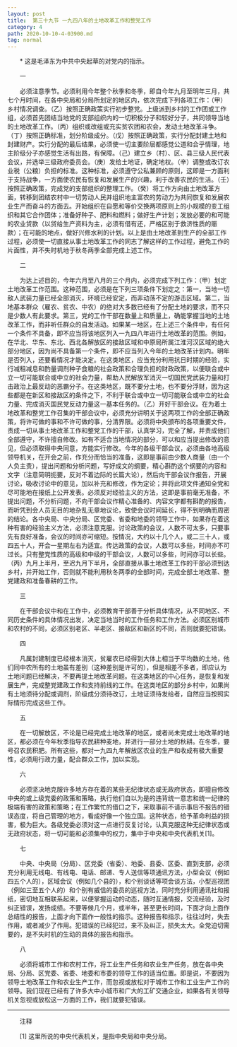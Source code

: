 ```yaml
---
layout: post
title:  第三十九节 一九四八年的土地改革工作和整党工作
category: 4
path: 2020-10-10-4-03900.md
tag: normal
---
```


　　* 这是毛泽东为中共中央起草的对党内的指示。



　　一

　　必须注意季节。必须利用今年整个秋季和冬季，即自今年九月至明年三月，共七个月时间，在各中央局和分局所划定的地区内，依次完成下列各项工作：（甲）乡村情况调查。（乙）按照正确政策实行初步整党。上级派到乡村的工作团或工作组，必须首先团结当地党的支部组织内的一切积极分子和较好分子，共同领导当地的土地改革工作。（丙）组织或改组或充实贫农团和农会，发动土地改革斗争。（丁）按照正确标准，划分阶级成分。（戊）按照正确政策，实行分配封建土地和封建财产。实行分配的最后结果，必须使一切主要阶层都感觉公道和合乎情理，地主阶级分子亦感觉生活有出路，有保障。（己）建立乡（村）、区、县三级人民代表会议，并选举三级政府委员会。（庚）发给土地证，确定地权。（辛）调整或改订农业税（公粮）负担的标准。这种标准，必须遵守公私兼顾的原则，这即是一方面利于支持战争，一方面使农民有恢复和发展生产的兴趣，利于改善农民的生活。（壬）按照正确政策，完成党的支部组织的整理工作。（癸）将工作方向由土地改革方面，转移到团结农村中一切劳动人民并组织地主富农的劳动力为共同恢复和发展农业生产而奋斗的方面去。开始组织在自愿和等价交换两项原则上的小规模的变工组织和其它合作团体；准备好种子、肥料和燃料；做好生产计划；发放必要的和可能的农业贷款（以贷给生产资料为主，必须有借有还，严格区别于救济性质的赈款）；在可能的地点，做好兴修水利的计划。以上是由土地改革到生产的全部工作过程，必须使一切直接从事土地改革工作的同志了解这样的工作过程，避免工作的片面性，并不失时机地于秋冬两季全部完成上述工作。

　　二

　　为达上述目的，今年六月至八月的三个月内，必须完成下列工作：（甲）划定土地改革工作范围。这种范围，必须是在下列三项条件下划定之：第一，当地一切敌人武装力量已经全部消灭，环境已经安定，而非动荡不定的游击区域。第二，当地基本群众（雇农、贫农、中农）的绝对大多数已经有了分配土地的要求，而不只是少数人有此要求。第三，党的工作干部在数量上和质量上，确能掌握当地的土地改革工作，而非听任群众的自发活动。如果某一地区，在上述三个条件中，有任何一个条件不具备，即不应当将该地区列入一九四八年进行土地改革的范围。例如，在华北、华东、东北、西北各解放区的接敌区域和中原局所属江淮河汉区域的绝大部分地区，因为尚不具备第一个条件，即不应当列入今年的土地改革计划内。明年是否列入，还要看情况才能决定。在这类地区，应当充分利用抗日时期的经验，实行减租减息和酌量调剂种子食粮的社会政策和合理负担的财政政策，以便联合或中立一切可能联合或中立的社会力量，帮助人民解放军消灭一切国民党武装力量和打击政治上最反动的恶霸分子。在这类地区，既不要分土地，也不要分浮财，因为这些都是在新区和接敌区的条件之下，不利于联合或中立一切可能联合或中立的社会力量、完成消灭国民党反动力量这一基本任务的。（乙）开好干部会议。在为着土地改革和整党工作召集的干部会议中，必须充分讲明关于这两项工作的全部正确政策，将许可做的事和不许可做的事，分清界限。必须将中央颁布的各项重要文件，责成一切从事土地改革工作和整党工作的干部，认真学习，完全了解，并责成他们全部遵守，不许擅自修改。如有不适合当地情况的部分，可以和应当提出修改的意见，但必须取得中央同意，方能实行修改。今年的各级干部会议，必须由各地高级领导机关，在开会之前，作充分而恰当的准备，这即是事前由少数人商量（由一个人负主责），提出问题和分析问题，写好成文的纲要，精心斟酌这个纲要的内容和文字（注意简明扼要，反对不着边际的长篇大论），然后向干部会议作报告，开展讨论，吸收讨论中的意见，加以补充和修改，作为定论；并将此项文件通知全党和尽可能地在报纸上公开发表。必须反对经验主义的方法，这即是事前毫无准备，不提出问题，不分析问题，不向干部会议作精心准备的、内容文字都有斟酌的报告，而听凭到会人员无目的地杂乱无章地议论，致使会议时间延长，得不到明确而周密的结论。各中央局、中央分局、区党委、省委和地委的领导工作中，如果存在着这种有害的经验主义方法，必须注意克服。讨论政策的会议，人数不可太多，只要事先有良好准备，会议的时间亦可缩短。按情况，大约以十几个人，或二三十人，或四五十人，开会一星期左右为适宜。传达政策的会议，人数可以多些，时间亦不可过长。只有整党性质的高级和中级的干部会议，人数可以多些，时间亦可以长些。（丙）九月上半月，至迟九月下半月，全部直接从事土地改革工作的干部必须到达乡村，并开始工作，否则就不能利用秋冬两季的全部时间，完成全部土地改革、整党建政和准备春耕的工作。

　　三

　　在干部会议中和在工作中，必须教育干部善于分析具体情况，从不同地区、不同历史条件的具体情况出发，决定当地当时的工作任务和工作方法。必须区别城市和农村的不同，必须区别老区、半老区、接敌区和新区的不同，否则就要犯错误。

　　四

　　凡属封建制度已经根本消灭，贫雇农已经得到大体上相当于平均数的土地，他们同中农所有的土地虽有差别（这种差别是许可的），但是相差不多者，即应认为土地问题已经解决，不要再提土地改革问题。在这类地区的中心任务，是恢复和发展生产，完成整党建政工作和支持前线的工作。在这类地区的部分乡村中，如果尚有土地须待分配或调剂，阶级成分须待改订，土地证须待发给者，自然应当按照实际情形完成这些工作。

　　五

　　在一切解放区，不论是已经完成土地改革的地区，或者尚未完成土地改革的地区，都必须在今年秋季指导农民耕种麦地，并进行一部分土地的秋耕。在冬季，要号召农民积肥。所有这些，都对一九四九年解放区农业的生产和收成有极大重要性，必须用行政力量，配合群众工作，加以实现。

　　六

　　必须坚决地克服许多地方存在着的某些无纪律状态或无政府状态，即擅自修改中央的或上级党委的政策和策略，执行他们自以为是的违背统一意志和统一纪律的极端有害的政策和策略；在工作繁忙的借口之下，采取事前不请示事后不报告的错误态度，将自己管理的地方，看成好像一个独立国。这种状态，给予革命利益的损害，极为巨大。各级党委必须对这一点进行反复讨论，认真克服这种无纪律状态或无政府状态，将一切可能和必须集中的权力，集中于中央和中央代表机关[1]。

　　七

　　中央、中央局（分局）、区党委（省委）、地委、县委、区委、直到支部，必须充分利用无线电、有线电、电话、邮递、专人送信等项通讯方法，小型会议（例如四五个人的），区域会议（例如几个县的），和个别谈话等项会谈方法，小型巡视团（例如三至五个人的）和个别有威信的委员的巡视方法，同时充分利用通讯社和报纸，密切地互相联系起来，以便掌握运动的动态，随时互通情报，交流经验，及时纠正错误，发扬成绩。不要等候几个月，或半年，甚至更长时间，下面才向上面作总结性的报告，上面才向下面作一般性的指示。这种报告和指示，往往过时，失去作用，或者减少了作用。犯错误的已经犯过，来不及纠正，损失太大。全党迫切需要的，是不失时机的生动的具体的报告和指示。

　　八

　　必须将城市工作和农村工作，将工业生产任务和农业生产任务，放在各中央局、分局、区党委、省委、地委和市委的领导工作的适当位置。即是说，不要因为领导土地改革工作和农业生产工作，而忽视或放松对于城市工作和工业生产工作的领导。我们现在已经有了许多大中小城市和广大的工矿交通企业，如果各有关领导机关忽视或放松这一方面的工作，我们就要犯错误。

<hr>

　　注释

　　[1] 这里所说的中央代表机关，是指中央局和中央分局。
